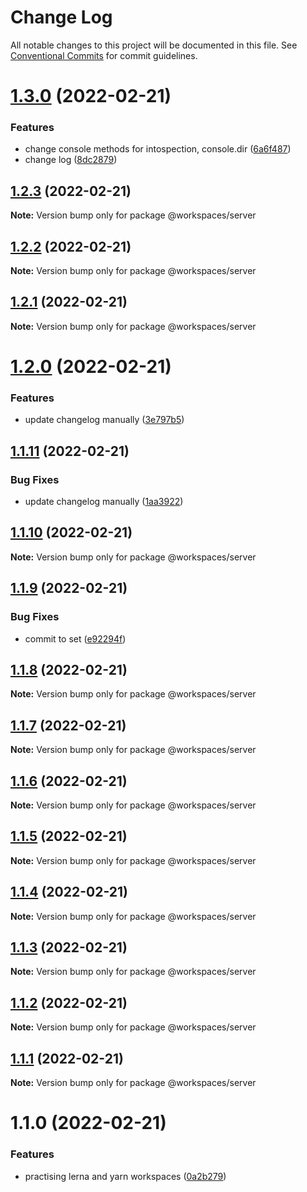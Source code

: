 # Change Log

All notable changes to this project will be documented in this file.
See [Conventional Commits](https://conventionalcommits.org) for commit guidelines.

# [1.3.0](https://github.com/RV8V/apps-js/compare/v1.2.3...v1.3.0) (2022-02-21)


### Features

* change console methods for intospection, console.dir ([6a6f487](https://github.com/RV8V/apps-js/commit/6a6f487b1de44c28f07eb0dfdc31beeeb9b72cc0))
* change log ([8dc2879](https://github.com/RV8V/apps-js/commit/8dc28794f9727d3ef378c495ae80e0bd718c0758))





## [1.2.3](https://github.com/RV8V/apps-js/compare/v1.2.2...v1.2.3) (2022-02-21)

**Note:** Version bump only for package @workspaces/server

## [1.2.2](https://github.com/RV8V/apps-js/compare/v1.2.1...v1.2.2) (2022-02-21)

**Note:** Version bump only for package @workspaces/server

## [1.2.1](https://github.com/RV8V/apps-js/compare/v1.2.0...v1.2.1) (2022-02-21)

**Note:** Version bump only for package @workspaces/server

# [1.2.0](https://github.com/RV8V/apps-js/compare/v1.1.11...v1.2.0) (2022-02-21)

### Features

* update changelog manually ([3e797b5](https://github.com/RV8V/apps-js/commit/3e797b59f24471ffe854660c027a516fa11f5ac9))


## [1.1.11](https://github.com/RV8V/apps-js/compare/v1.1.10...v1.1.11) (2022-02-21)


### Bug Fixes

* update changelog manually ([1aa3922](https://github.com/RV8V/apps-js/commit/1aa3922cabcd8fe0f2fb76931021a58faa1ae411))



## [1.1.10](https://github.com/RV8V/apps-js/compare/v1.1.9...v1.1.10) (2022-02-21)

**Note:** Version bump only for package @workspaces/server


## [1.1.9](https://github.com/RV8V/apps-js/compare/v1.1.8...v1.1.9) (2022-02-21)


### Bug Fixes

* commit to set ([e92294f](https://github.com/RV8V/apps-js/commit/e92294fcbc4e87e0a742faacfaac01407b7e1059))


## [1.1.8](https://github.com/RV8V/apps-js/compare/v1.1.7...v1.1.8) (2022-02-21)

**Note:** Version bump only for package @workspaces/server


## [1.1.7](https://github.com/RV8V/apps-js/compare/v1.1.6...v1.1.7) (2022-02-21)

**Note:** Version bump only for package @workspaces/server



## [1.1.6](https://github.com/RV8V/apps-js/compare/v1.1.5...v1.1.6) (2022-02-21)

**Note:** Version bump only for package @workspaces/server





## [1.1.5](https://github.com/RV8V/apps-js/compare/v1.1.4...v1.1.5) (2022-02-21)

**Note:** Version bump only for package @workspaces/server





## [1.1.4](https://github.com/RV8V/apps-js/compare/v1.1.3...v1.1.4) (2022-02-21)

**Note:** Version bump only for package @workspaces/server





## [1.1.3](https://github.com/RV8V/apps-js/compare/v1.1.2...v1.1.3) (2022-02-21)

**Note:** Version bump only for package @workspaces/server





## [1.1.2](https://github.com/RV8V/apps-js/compare/v1.1.1...v1.1.2) (2022-02-21)

**Note:** Version bump only for package @workspaces/server





## [1.1.1](https://github.com/RV8V/apps-js/compare/v1.1.0...v1.1.1) (2022-02-21)

**Note:** Version bump only for package @workspaces/server





# 1.1.0 (2022-02-21)


### Features

* practising lerna and yarn workspaces ([0a2b279](https://github.com/RV8V/apps-js/commit/0a2b279e5423985c66ec6652af92716883498a92))

